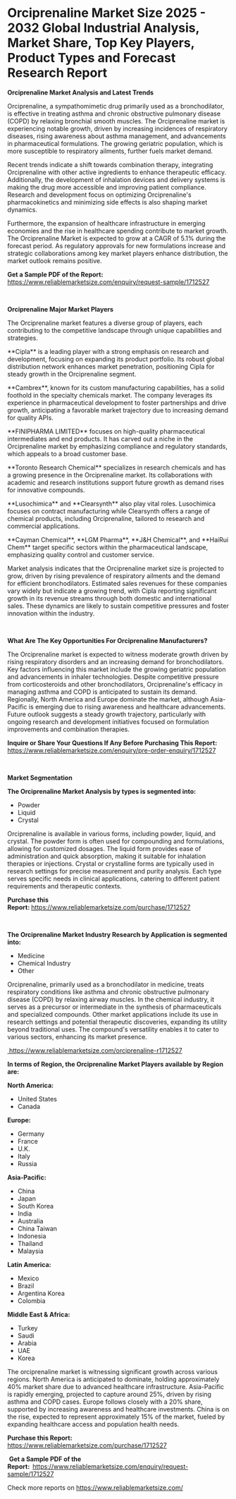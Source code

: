 <p><h1>Orciprenaline Market Size 2025 - 2032 Global Industrial Analysis, Market Share, Top Key Players, Product Types and Forecast Research Report</h1></p><p><strong>Orciprenaline Market Analysis and Latest Trends</strong></p>
<p><p>Orciprenaline, a sympathomimetic drug primarily used as a bronchodilator, is effective in treating asthma and chronic obstructive pulmonary disease (COPD) by relaxing bronchial smooth muscles. The Orciprenaline market is experiencing notable growth, driven by increasing incidences of respiratory diseases, rising awareness about asthma management, and advancements in pharmaceutical formulations. The growing geriatric population, which is more susceptible to respiratory ailments, further fuels market demand.</p><p>Recent trends indicate a shift towards combination therapy, integrating Orciprenaline with other active ingredients to enhance therapeutic efficacy. Additionally, the development of inhalation devices and delivery systems is making the drug more accessible and improving patient compliance. Research and development focus on optimizing Orciprenaline's pharmacokinetics and minimizing side effects is also shaping market dynamics.</p><p>Furthermore, the expansion of healthcare infrastructure in emerging economies and the rise in healthcare spending contribute to market growth. The Orciprenaline Market is expected to grow at a CAGR of 5.1% during the forecast period. As regulatory approvals for new formulations increase and strategic collaborations among key market players enhance distribution, the market outlook remains positive.</p></p>
<p><strong>Get a Sample PDF of the Report:&nbsp;</strong> <a href="https://www.reliablemarketsize.com/enquiry/request-sample/1712527?utm_campaign=3574&utm_medium=2&utm_source=Github&utm_content=ia&utm_term=31032025&utm_id=orciprenaline">https://www.reliablemarketsize.com/enquiry/request-sample/1712527</a></p>
<p>&nbsp;</p>
<p><strong>Orciprenaline Major Market Players</strong></p>
<p><p>The Orciprenaline market features a diverse group of players, each contributing to the competitive landscape through unique capabilities and strategies. </p><p>**Cipla** is a leading player with a strong emphasis on research and development, focusing on expanding its product portfolio. Its robust global distribution network enhances market penetration, positioning Cipla for steady growth in the Orciprenaline segment.</p><p>**Cambrex**, known for its custom manufacturing capabilities, has a solid foothold in the specialty chemicals market. The company leverages its experience in pharmaceutical development to foster partnerships and drive growth, anticipating a favorable market trajectory due to increasing demand for quality APIs.</p><p>**FINIPHARMA LIMITED** focuses on high-quality pharmaceutical intermediates and end products. It has carved out a niche in the Orciprenaline market by emphasizing compliance and regulatory standards, which appeals to a broad customer base.</p><p>**Toronto Research Chemical** specializes in research chemicals and has a growing presence in the Orciprenaline market. Its collaborations with academic and research institutions support future growth as demand rises for innovative compounds.</p><p>**Lusochimica** and **Clearsynth** also play vital roles. Lusochimica focuses on contract manufacturing while Clearsynth offers a range of chemical products, including Orciprenaline, tailored to research and commercial applications.</p><p>**Cayman Chemical**, **LGM Pharma**, **J&H Chemical**, and **HaiRui Chem** target specific sectors within the pharmaceutical landscape, emphasizing quality control and customer service.</p><p>Market analysis indicates that the Orciprenaline market size is projected to grow, driven by rising prevalence of respiratory ailments and the demand for efficient bronchodilators. Estimated sales revenues for these companies vary widely but indicate a growing trend, with Cipla reporting significant growth in its revenue streams through both domestic and international sales. These dynamics are likely to sustain competitive pressures and foster innovation within the industry.</p></p>
<p>&nbsp;</p>
<p><strong>What Are The Key Opportunities For Orciprenaline Manufacturers?</strong></p>
<p><p>The Orciprenaline market is expected to witness moderate growth driven by rising respiratory disorders and an increasing demand for bronchodilators. Key factors influencing this market include the growing geriatric population and advancements in inhaler technologies. Despite competitive pressure from corticosteroids and other bronchodilators, Orciprenaline's efficacy in managing asthma and COPD is anticipated to sustain its demand. Regionally, North America and Europe dominate the market, although Asia-Pacific is emerging due to rising awareness and healthcare advancements. Future outlook suggests a steady growth trajectory, particularly with ongoing research and development initiatives focused on formulation improvements and combination therapies.</p></p>
<p><strong>Inquire or Share Your Questions If Any Before Purchasing This Report:</strong> <a href="https://www.reliablemarketsize.com/enquiry/pre-order-enquiry/1712527?utm_campaign=3574&utm_medium=2&utm_source=Github&utm_content=ia&utm_term=31032025&utm_id=orciprenaline">https://www.reliablemarketsize.com/enquiry/pre-order-enquiry/1712527</a></p>
<p>&nbsp;</p>
<p><strong>Market Segmentation</strong></p>
<p><strong>The Orciprenaline Market Analysis by types is segmented into:</strong></p>
<p><ul><li>Powder</li><li>Liquid</li><li>Crystal</li></ul></p>
<p><p>Orciprenaline is available in various forms, including powder, liquid, and crystal. The powder form is often used for compounding and formulations, allowing for customized dosages. The liquid form provides ease of administration and quick absorption, making it suitable for inhalation therapies or injections. Crystal or crystalline forms are typically used in research settings for precise measurement and purity analysis. Each type serves specific needs in clinical applications, catering to different patient requirements and therapeutic contexts.</p></p>
<p><strong>Purchase this Report:&nbsp;</strong><a href="https://www.reliablemarketsize.com/purchase/1712527?utm_campaign=3574&utm_medium=2&utm_source=Github&utm_content=ia&utm_term=31032025&utm_id=orciprenaline">https://www.reliablemarketsize.com/purchase/1712527</a></p>
<p>&nbsp;</p>
<p><strong>The Orciprenaline Market Industry Research by Application is segmented into:</strong></p>
<p><ul><li>Medicine</li><li>Chemical Industry</li><li>Other</li></ul></p>
<p><p>Orciprenaline, primarily used as a bronchodilator in medicine, treats respiratory conditions like asthma and chronic obstructive pulmonary disease (COPD) by relaxing airway muscles. In the chemical industry, it serves as a precursor or intermediate in the synthesis of pharmaceuticals and specialized compounds. Other market applications include its use in research settings and potential therapeutic discoveries, expanding its utility beyond traditional uses. The compound's versatility enables it to cater to various sectors, enhancing its market presence.</p></p>
<p><a href="https://www.reliablemarketsize.com/orciprenaline-r1712527?utm_campaign=3574&utm_medium=2&utm_source=Github&utm_content=ia&utm_term=31032025&utm_id=orciprenaline">&nbsp;https://www.reliablemarketsize.com/orciprenaline-r1712527</a></p>
<p><strong>In terms of Region, the Orciprenaline Market Players available by Region are:</strong></p>
<p>
    <p> <strong> North America: </strong>
        <ul>
            <li>United States</li>
            <li>Canada</li>
        </ul>
        </p> 
    <p> <strong> Europe: </strong>
        <ul>
            <li>Germany</li>
            <li>France</li>
            <li>U.K.</li>
            <li>Italy</li>
            <li>Russia</li>
        </ul>
        </p> 
    <p> <strong> Asia-Pacific: </strong>
        <ul>
            <li>China</li>
            <li>Japan</li>
            <li>South Korea</li>
            <li>India</li>
            <li>Australia</li>
            <li>China Taiwan</li>
            <li>Indonesia</li>
            <li>Thailand</li>
            <li>Malaysia</li>
        </ul>
        </p> 
    <p> <strong> Latin America: </strong>
        <ul>
            <li>Mexico</li>
            <li>Brazil</li>
            <li>Argentina Korea</li>
            <li>Colombia</li>
        </ul>
        </p> 
    <p> <strong> Middle East & Africa: </strong>
        <ul>
            <li>Turkey</li>
            <li>Saudi</li>
            <li>Arabia</li>
            <li>UAE</li>
            <li>Korea</li>
        </ul>
    </p>
    </p>
<p><p>The orciprenaline market is witnessing significant growth across various regions. North America is anticipated to dominate, holding approximately 40% market share due to advanced healthcare infrastructure. Asia-Pacific is rapidly emerging, projected to capture around 25%, driven by rising asthma and COPD cases. Europe follows closely with a 20% share, supported by increasing awareness and healthcare investments. China is on the rise, expected to represent approximately 15% of the market, fueled by expanding healthcare access and population health needs.</p></p>
<p><strong>Purchase this Report: </strong><a href="https://www.reliablemarketsize.com/purchase/1712527?utm_campaign=3574&utm_medium=2&utm_source=Github&utm_content=ia&utm_term=31032025&utm_id=orciprenaline">https://www.reliablemarketsize.com/purchase/1712527</a></p>
<p>&nbsp;<strong>Get a Sample PDF of the Report:&nbsp;&nbsp;</strong><a href="https://www.reliablemarketsize.com/enquiry/request-sample/1712527?utm_campaign=3574&utm_medium=2&utm_source=Github&utm_content=ia&utm_term=31032025&utm_id=orciprenaline">https://www.reliablemarketsize.com/enquiry/request-sample/1712527</a></p>
<p><strong></strong></p>
<p>Check more reports on <a href="https://www.reliablemarketsize.com/?utm_campaign=3574&utm_medium=2&utm_source=Github&utm_content=ia&utm_term=31032025&utm_id=orciprenaline">https://www.reliablemarketsize.com/</a></p>